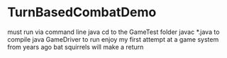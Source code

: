 # TurnBasedCombatDemo
must run via command line java
cd to the GameTest folder
javac *.java to compile
java GameDriver to run
enjoy my first attempt at a game system from years ago
bat squirrels will make a return
